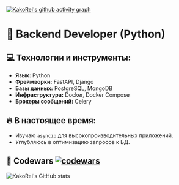 [![KakoRel's github activity graph](https://github-readme-activity-graph.vercel.app/graph?username=KakoRel&theme=github)](https://github.com/ashutosh00710/github-readme-activity-graph)

# 🐍 Backend Developer (Python)

## **💻 Технологии и инструменты:**
*   **Язык:** Python
*   **Фреймворки:** FastAPI, Django
*   **Базы данных:** PostgreSQL, MongoDB
*   **Инфраструктура:** Docker, Docker Compose
*   **Брокеры сообщений:** Celery

## **🔥 В настоящее время:**
*   Изучаю `asyncio` для высокопроизводительных приложений.
*   Углубляюсь в оптимизацию запросов к БД.

## **🥋 Codewars** [![codewars](https://www.codewars.com/users/KakoRel/badges/small)](https://www.codewars.com/users/KakoRel/)
  
  
  
  
  ![KakoRel's GitHub stats](https://github-readme-stats.vercel.app/api?username=KakoRel)


